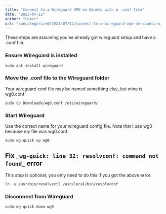 ```yaml
---
title: "Connect to a Wireguard VPN on Ubuntu with a .conf file"
date: "2023-07-12"
author: "chart"
url: "/uncategorized/2023/07/11/connect-to-a-wireguard-vpn-on-ubuntu-with-a-conf-file/"
---
```


These steps are assuming you've already got wireguard setup and have a .conf file.

### Ensure Wireguard is installed

```
sudo apt install wireguard
```

### Move the .conf file to the Wireguard folder

Your wireguard conf file may be named something else, but mine is wg0.conf

```
sudo cp Downloads/wg0.conf /etc/wireguard/
```

### Start Wireguard

Use the correct name for your wireguard config file. Note that I use wg0 because my file was wg0.conf.

```
sudo wg-quick up wg0
```

## Fix `_wg-quick: line 32: resolvconf: command not found_` error

This step is optional, you only need to do this if you got the above error.

```
ln -s /usr/bin/resolvectl /usr/local/bin/resolvconf
```

### Disconnect from Wireguard

```
sudo wg-quick down wg0
```

